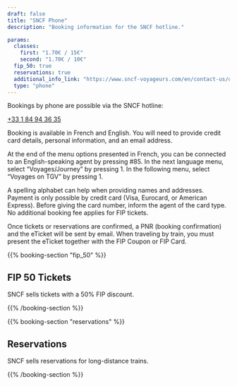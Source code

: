 ```yaml
---
draft: false
title: "SNCF Phone"
description: "Booking information for the SNCF hotline."

params:
  classes:
    first: "1.70€ / 15€"
    second: "1.70€ / 10€"
  fip_50: true
  reservations: true
  additional_info_link: "https://www.sncf-voyageurs.com/en/contact-us/our-contact-points/by-phone/"
  type: "phone"
---
```


Bookings by phone are possible via the SNCF hotline:

[+33 1 84 94 36 35](tel:+33184943635)

Booking is available in French and English. You will need to provide credit card details, personal information, and an email address.

At the end of the menu options presented in French, you can be connected to an English-speaking agent by pressing #85.
In the next language menu, select “Voyages/Journey” by pressing 1.
In the following menu, select “Voyages on TGV” by pressing 1.

A spelling alphabet can help when providing names and addresses. Payment is only possible by credit card (Visa, Eurocard, or American Express). Before giving the card number, inform the agent of the card type. No additional booking fee applies for FIP tickets.

Once tickets or reservations are confirmed, a PNR (booking confirmation) and the eTicket will be sent by email. When traveling by train, you must present the eTicket together with the FIP Coupon or FIP Card.

{{% booking-section "fip_50" %}}

## FIP 50 Tickets

SNCF sells tickets with a 50% FIP discount.

{{% /booking-section %}}

{{% booking-section "reservations" %}}

## Reservations

SNCF sells reservations for long-distance trains.

{{% /booking-section %}}

